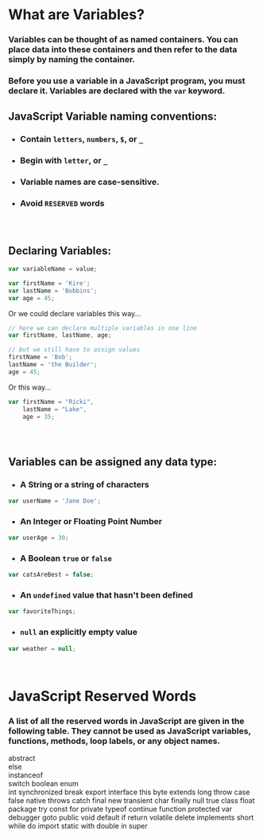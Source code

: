 # What are Variables?

### Variables can be thought of as named containers. You can place data into these containers and then refer to the data simply by naming the container.


### Before you use a variable in a JavaScript program, you must declare it. Variables are declared with the `var` keyword.

## JavaScript Variable naming conventions:

* ### Contain `letters`, `numbers`, `$`, or `_`
* ### Begin with `letter`, or `_`
* ### Variable names are case-sensitive.
* ### Avoid `RESERVED` words

&nbsp; 
# 
## Declaring Variables:

```javascript
var variableName = value;

var firstName = 'Kire';
var lastName = 'Bobbins';
var age = 45;
```

Or we could declare variables this way...
```javascript
// here we can declare multiple variables in one line
var firstName, lastName, age;

// but we still have to assign values
firstName = 'Bob';
lastName = 'the Builder';
age = 45;

```
Or this way...
```javascript
var firstName = "Ricki", 
    lastName = "Lake", 
    age = 35;
```

&nbsp; 
#

## Variables can be assigned any data type:

* ### A String or a string of characters
```javascript
var userName = 'Jane Doe';
```
* ### An Integer or Floating Point Number
```javascript
var userAge = 30;
```
* ### A Boolean `true` or `false`
```javascript
var catsAreBest = false;
```
* ### An `undefined` value that hasn't been defined
```javascript
var favoriteThings;
```
* ### `null` an explicitly empty value
```javascript
var weather = null;
```
&nbsp; 


#

# JavaScript Reserved Words

### A list of all the reserved words in JavaScript are given in the following table. They cannot be used as JavaScript variables, functions, methods, loop labels, or any object names.

abstract	
else	
instanceof	
switch
boolean	
enum	
int	
synchronized
break	export	interface	this
byte	extends	long	throw
case	false	native	throws
catch	final	new	transient
char	finally	null	true
class	float	package	try
const	for	private	typeof
continue	function	protected	var
debugger	goto	public	void
default	if	return	volatile
delete	implements	short	while
do	import	static	with
double	in	super	
